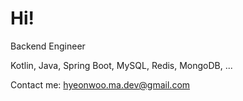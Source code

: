 <h1>Hi!</h1>
<p>Backend Engineer</p>
<p>Kotlin, Java, Spring Boot, MySQL, Redis, MongoDB, ...</p>
<p>Contact me: <a href="mailto:hyeonwoo.ma.dev@gmail.com" target="_blank">hyeonwoo.ma.dev@gmail.com</a></p>
